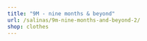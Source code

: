 ```yaml
---
title: "9M - nine months & beyond"
url: /salinas/9m-nine-months-and-beyond-2/
shop: clothes
---
```

